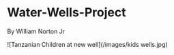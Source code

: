 # Water-Wells-Project
By William Norton Jr

![Tanzanian Children at new well](/images/kids wells.jpg)
